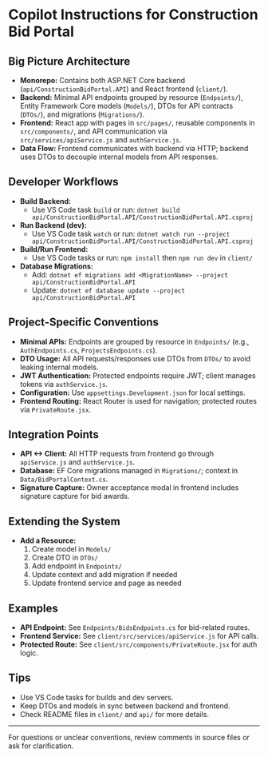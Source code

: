 # Copilot Instructions for Construction Bid Portal

## Big Picture Architecture
- **Monorepo:** Contains both ASP.NET Core backend (`api/ConstructionBidPortal.API`) and React frontend (`client/`).
- **Backend:** Minimal API endpoints grouped by resource (`Endpoints/`), Entity Framework Core models (`Models/`), DTOs for API contracts (`DTOs/`), and migrations (`Migrations/`).
- **Frontend:** React app with pages in `src/pages/`, reusable components in `src/components/`, and API communication via `src/services/apiService.js` and `authService.js`.
- **Data Flow:** Frontend communicates with backend via HTTP; backend uses DTOs to decouple internal models from API responses.

## Developer Workflows
- **Build Backend:**
  - Use VS Code task `build` or run: `dotnet build api/ConstructionBidPortal.API/ConstructionBidPortal.API.csproj`
- **Run Backend (dev):**
  - Use VS Code task `watch` or run: `dotnet watch run --project api/ConstructionBidPortal.API/ConstructionBidPortal.API.csproj`
- **Build/Run Frontend:**
  - Use VS Code tasks or run: `npm install` then `npm run dev` in `client/`
- **Database Migrations:**
  - Add: `dotnet ef migrations add <MigrationName> --project api/ConstructionBidPortal.API`
  - Update: `dotnet ef database update --project api/ConstructionBidPortal.API`

## Project-Specific Conventions
- **Minimal APIs:** Endpoints are grouped by resource in `Endpoints/` (e.g., `AuthEndpoints.cs`, `ProjectsEndpoints.cs`).
- **DTO Usage:** All API requests/responses use DTOs from `DTOs/` to avoid leaking internal models.
- **JWT Authentication:** Protected endpoints require JWT; client manages tokens via `authService.js`.
- **Configuration:** Use `appsettings.Development.json` for local settings.
- **Frontend Routing:** React Router is used for navigation; protected routes via `PrivateRoute.jsx`.

## Integration Points
- **API <-> Client:** All HTTP requests from frontend go through `apiService.js` and `authService.js`.
- **Database:** EF Core migrations managed in `Migrations/`; context in `Data/BidPortalContext.cs`.
- **Signature Capture:** Owner acceptance modal in frontend includes signature capture for bid awards.

## Extending the System
- **Add a Resource:**
  1. Create model in `Models/`
  2. Create DTO in `DTOs/`
  3. Add endpoint in `Endpoints/`
  4. Update context and add migration if needed
  5. Update frontend service and page as needed

## Examples
- **API Endpoint:** See `Endpoints/BidsEndpoints.cs` for bid-related routes.
- **Frontend Service:** See `client/src/services/apiService.js` for API calls.
- **Protected Route:** See `client/src/components/PrivateRoute.jsx` for auth logic.

## Tips
- Use VS Code tasks for builds and dev servers.
- Keep DTOs and models in sync between backend and frontend.
- Check README files in `client/` and `api/` for more details.

---
For questions or unclear conventions, review comments in source files or ask for clarification.
